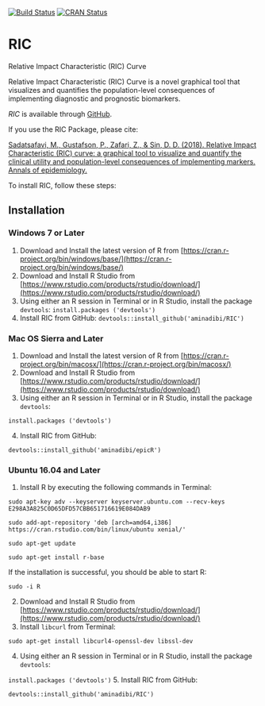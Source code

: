 [![Build Status](https://travis-ci.org/resplab/RIC.svg?branch=master)](https://travis-ci.org/resplab/RIC)
[![CRAN Status](https://www.r-pkg.org/badges/version/RIC)](https://cran.r-project.org/package=RIC)

# RIC
Relative Impact Characteristic (RIC) Curve

Relative Impact Characteristic (RIC) Curve is a novel graphical tool that visualizes and quantifies the population-level consequences of implementing diagnostic and prognostic biomarkers.

*RIC* is available through [GitHub](https://github.com/aminadibi/RIC). 

If you use the RIC Package, please cite:

[Sadatsafavi, M., Gustafson, P., Zafari, Z., & Sin, D. D. (2018). Relative Impact Characteristic (RIC) curve: a graphical tool to visualize and quantify the clinical utility and population-level consequences of implementing markers. Annals of epidemiology.](https://www.sciencedirect.com/science/article/pii/S104727971830005X)


To install RIC, follow these steps:

## Installation
### Windows 7 or Later
1. Download and Install the latest version of R from [https://cran.r-project.org/bin/windows/base/](https://cran.r-project.org/bin/windows/base/)
2. Download and Install R Studio from [https://www.rstudio.com/products/rstudio/download/](https://www.rstudio.com/products/rstudio/download/)
3. Using either an R session in Terminal or in R Studio, install the package `devtools`:
  `install.packages ('devtools')`
4. Install RIC from GitHub:
  `devtools::install_github('aminadibi/RIC')`


### Mac OS Sierra and Later
1. Download and Install the latest version of R from [https://cran.r-project.org/bin/macosx/](https://cran.r-project.org/bin/macosx/)
2. Download and Install R Studio from [https://www.rstudio.com/products/rstudio/download/](https://www.rstudio.com/products/rstudio/download/)
3. Using either an R session in Terminal or in R Studio, install the package `devtools`:

  `install.packages ('devtools')`

4. Install RIC from GitHub:

`devtools::install_github('aminadibi/epicR')`

### Ubuntu 16.04 and Later
1. Install R by executing the following commands in Terminal:

  `sudo apt-key adv --keyserver keyserver.ubuntu.com --recv-keys E298A3A825C0D65DFD57CBB651716619E084DAB9`

  `sudo add-apt-repository 'deb [arch=amd64,i386] https://cran.rstudio.com/bin/linux/ubuntu xenial/'`

  `sudo apt-get update`

  `sudo apt-get install r-base`

If the installation is successful, you should be able to start R:

  `sudo -i R`

2. Download and Install R Studio from [https://www.rstudio.com/products/rstudio/download/](https://www.rstudio.com/products/rstudio/download/)
3. Install `libcurl` from Terminal: 

  `sudo apt-get install libcurl4-openssl-dev libssl-dev`

4. Using either an R session in Terminal or in R Studio, install the package `devtools`:

  `install.packages ('devtools')`
5. Install RIC from GitHub:

  `devtools::install_github('aminadibi/RIC')`

